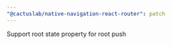 ```yaml
---
"@cactuslab/native-navigation-react-router": patch
---
```


Support root state property for root push
